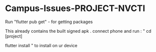 # Campus-Issues-PROJECT-NVCTI

Run "flutter pub get" -   for getting packages 

This already contains the built signed apk .
connect phone and run :
"
cd [project] 

flutter install 
"
to install on ur device
